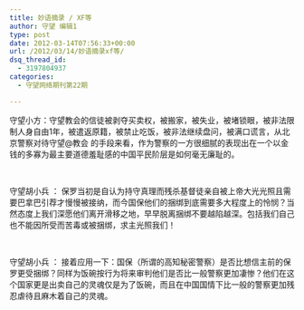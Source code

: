 ```yaml
---
title: 妙语摘录 / XF等
author: 守望 编辑1
type: post
date: 2012-03-14T07:56:33+00:00
url: /2012/03/14/妙语摘录xf等/
dsq_thread_id:
  - 3197804937
categories:
  - 守望网络期刊第22期

---
```

<!--more-->

守望小方：守望教会的信徒被剥夺买卖权，被搬家，被失业，被堵锁眼，被非法限制人身自由1年，被遣返原籍，被禁止吃饭，被非法继续盘问，被满口谎言，从北京警察对待守望@教会 的手段来看，作为警察的一方很细腻的表现出在一个以金钱的多寡为最主要道德羞耻感的中国平民阶层是如何毫无廉耻的。

&nbsp;

守望胡小兵 ： 保罗当初是自认为持守真理而残杀基督徒亲自被上帝大光光照且需要巴拿巴引荐才慢慢被接纳，而今国保他们的捆绑到底需要多大程度上的怜悯？当然态度上我们深愿他们离开滑移之地，早早脱离捆绑不要越陷越深。包括我们自己也不能因所受而苦毒或被捆绑，求主光照我们！

&nbsp;

守望胡小兵 ： 接着应用一下：国保（所谓的高知秘密警察）是否比想信主前的保罗更受捆绑？同样为饭碗按行为将来审判他们是否比一般警察更加凄惨？他们在这个国家更是出卖自己的灵魂仅是为了饭碗，而且在中国国情下比一般的警察更加残忍虐待且麻木着自己的灵魂。